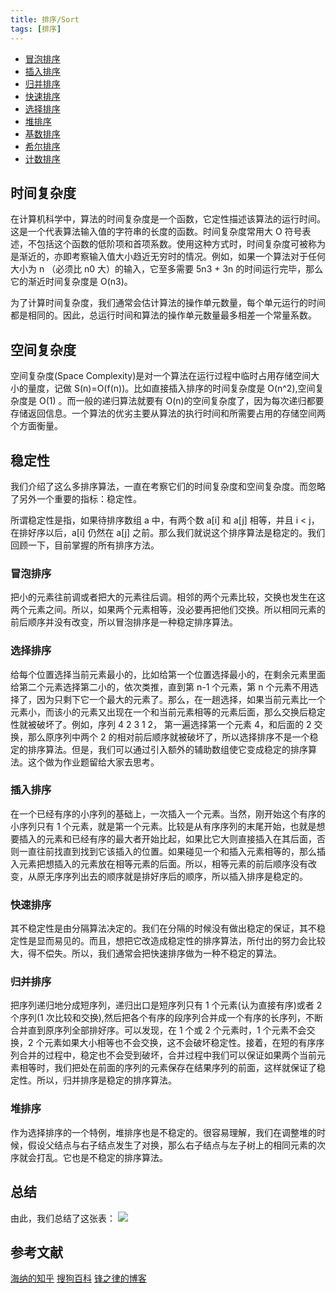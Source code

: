 ```yaml
---
title: 排序/Sort
tags: [排序]
---
```


- [冒泡排序](/docs/sort/a1)
- [插入排序](/docs/sort/a2)
- [归并排序](/docs/sort/a3)
- [快速排序](/docs/sort/a4)
- [选择排序](/docs/sort/a5)
- [堆排序](/docs/sort/a6)
- [基数排序](/docs/sort/a7)
- [希尔排序](/docs/sort/a8)
- [计数排序](/docs/sort/a9)

## 时间复杂度

在计算机科学中，算法的时间复杂度是一个函数，它定性描述该算法的运行时间。这是一个代表算法输入值的字符串的长度的函数。时间复杂度常用大 O 符号表述，不包括这个函数的低阶项和首项系数。使用这种方式时，时间复杂度可被称为是渐近的，亦即考察输入值大小趋近无穷时的情况。例如，如果一个算法对于任何大小为 n （必须比 n0 大）的输入，它至多需要 5n3 + 3n 的时间运行完毕，那么它的渐近时间复杂度是 O(n3)。

为了计算时间复杂度，我们通常会估计算法的操作单元数量，每个单元运行的时间都是相同的。因此，总运行时间和算法的操作单元数量最多相差一个常量系数。

## 空间复杂度

空间复杂度(Space Complexity)是对一个算法在运行过程中临时占用存储空间大小的量度，记做 S(n)=O(f(n))。比如直接插入排序的时间复杂度是 O(n^2),空间复杂度是 O(1) 。而一般的递归算法就要有 O(n)的空间复杂度了，因为每次递归都要存储返回信息。一个算法的优劣主要从算法的执行时间和所需要占用的存储空间两个方面衡量。

## 稳定性

我们介绍了这么多排序算法，一直在考察它们的时间复杂度和空间复杂度。而忽略了另外一个重要的指标：稳定性。

所谓稳定性是指，如果待排序数组 a 中，有两个数 a[i] 和 a[j] 相等，并且 i < j，在排好序以后，a[i] 仍然在 a[j] 之前。那么我们就说这个排序算法是稳定的。我们回顾一下，目前掌握的所有排序方法。

### 冒泡排序

把小的元素往前调或者把大的元素往后调。相邻的两个元素比较，交换也发生在这两个元素之间。所以，如果两个元素相等，没必要再把他们交换。所以相同元素的前后顺序并没有改变，所以冒泡排序是一种稳定排序算法。

### 选择排序

给每个位置选择当前元素最小的，比如给第一个位置选择最小的，在剩余元素里面给第二个元素选择第二小的，依次类推，直到第 n-1 个元素，第 n 个元素不用选择了，因为只剩下它一个最大的元素了。那么，在一趟选择，如果当前元素比一个元素小，而该小的元素又出现在一个和当前元素相等的元素后面，那么交换后稳定性就被破坏了。例如，序列 4 2 3 1 2， 第一遍选择第一个元素 4，和后面的 2 交换，那么原序列中两个 2 的相对前后顺序就被破坏了，所以选择排序不是一个稳定的排序算法。但是，我们可以通过引入额外的辅助数组使它变成稳定的排序算法。这个做为作业题留给大家去思考。

### 插入排序

在一个已经有序的小序列的基础上，一次插入一个元素。当然，刚开始这个有序的小序列只有 1 个元素，就是第一个元素。比较是从有序序列的末尾开始，也就是想要插入的元素和已经有序的最大者开始比起，如果比它大则直接插入在其后面，否则一直往前找直到找到它该插入的位置。如果碰见一个和插入元素相等的，那么插入元素把想插入的元素放在相等元素的后面。所以，相等元素的前后顺序没有改变，从原无序序列出去的顺序就是排好序后的顺序，所以插入排序是稳定的。

### 快速排序

其不稳定性是由分隔算法决定的。我们在分隔的时候没有做出稳定的保证，其不稳定性是显而易见的。而且，想把它改造成稳定性的排序算法，所付出的努力会比较大，得不偿失。所以，我们通常会把快速排序做为一种不稳定的算法。

### 归并排序

把序列递归地分成短序列，递归出口是短序列只有 1 个元素(认为直接有序)或者 2 个序列(1 次比较和交换),然后把各个有序的段序列合并成一个有序的长序列，不断合并直到原序列全部排好序。可以发现，在 1 个或 2 个元素时，1 个元素不会交换，2 个元素如果大小相等也不会交换，这不会破坏稳定性。接着，在短的有序序列合并的过程中，稳定也不会受到破坏，合并过程中我们可以保证如果两个当前元素相等时，我们把处在前面的序列的元素保存在结果序列的前面，这样就保证了稳定性。所以，归并排序是稳定的排序算法。

### 堆排序

作为选择排序的一个特例，堆排序也是不稳定的。很容易理解，我们在调整堆的时候，假设父结点与右子结点发生了对换，那么右子结点与左子树上的相同元素的次序就会打乱。它也是不稳定的排序算法。

## 总结

由此，我们总结了这张表：
![](https://kuangzhenfeng.github.io/sort/res/sort.png)

## 参考文献

[海纳的知乎](https://zhuanlan.zhihu.com/p/26595385?group_id=842495057868226560)
[搜狗百科](https://baike.sogou.com)
[锋之律的博客](https://kuangzhenfeng.github.io/sort/index.html)
